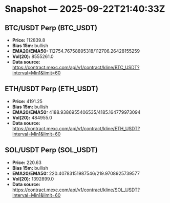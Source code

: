 # Snapshot — 2025-09-22T21:40:33Z

## BTC/USDT Perp (BTC_USDT)
- **Price:** 112839.8
- **Bias 15m:** bullish
- **EMA20/EMA50:** 112754.76758895318/112706.26428155259
- **Vol(20):** 8555261.0
- **Data source:** https://contract.mexc.com/api/v1/contract/kline/BTC_USDT?interval=Min1&limit=60

## ETH/USDT Perp (ETH_USDT)
- **Price:** 4191.25
- **Bias 15m:** bullish
- **EMA20/EMA50:** 4188.9386955406535/4185.164779973094
- **Vol(20):** 484955.0
- **Data source:** https://contract.mexc.com/api/v1/contract/kline/ETH_USDT?interval=Min1&limit=60

## SOL/USDT Perp (SOL_USDT)
- **Price:** 220.63
- **Bias 15m:** bullish
- **EMA20/EMA50:** 220.40783151987546/219.9708925739577
- **Vol(20):** 1392899.0
- **Data source:** https://contract.mexc.com/api/v1/contract/kline/SOL_USDT?interval=Min1&limit=60
